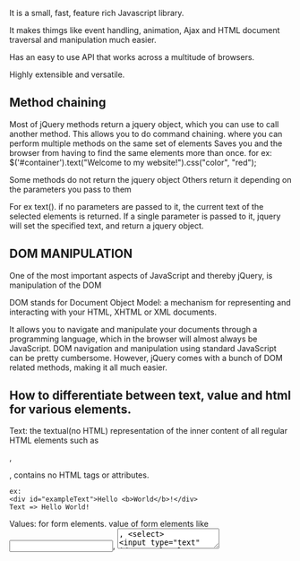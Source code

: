 

It is a small, fast, feature rich Javascript library.

It makes thimgs like event handling, animation, Ajax and HTML document traversal and manipulation much easier.

Has an easy to use API that works across a multitude of browsers.

Highly extensible and versatile.

Method chaining
----------------
Most of jQuery methods return a jquery object, which you can use to call another method.
This allows you to do command chaining.
	where you can perform multiple methods on the same set of elements
	Saves you and the browser from having to find the same elements more than once.
	for ex: $('#container').text("Welcome to my website!").css("color", "red");
	
Some methods do not return the jquery object
Others return it depending on the parameters you pass to them

For ex text().
	if no parameters are passed to it,
	the current text of the selected elements is returned.
	If a single parameter is passed to it,
	jquery will set the specified text,
	and return a jquery object.

	

DOM MANIPULATION
----------------
One of the most important aspects of JavaScript and thereby jQuery, is manipulation of the DOM

DOM stands for Document Object Model:
a mechanism for representing and interacting with your HTML, XHTML or XML documents.

It allows you to navigate and manipulate your documents through a programming language, which in the browser will almost always be JavaScript.
DOM navigation and manipulation using standard JavaScript can be pretty cumbersome.
However, jQuery comes with a bunch of DOM related methods, making it all much easier.

How to differentiate between text, value and html for various elements.
------------------------------------------------------------------------
Text:
	the textual(no HTML) representation of the inner content of all regular HTML elements such as <div>, <p>, <span>
	contains no HTML tags or attributes.

	ex:
	<div id="exampleText">Hello <b>World</b>!</div>
	Text => Hello World!
Values: for form elements.
	value of form elements like <input>, <textarea>, <select>
	<input type="text" id="exampleValue" value="UserInput">

HTML:
	The inner content along with any HTML tags and attributes inside an element.
	The full markup inside an element
	<div id="exampleHtml">Hello <b>World</b>!</div>
	HTML is Hello <b>World</b>!


